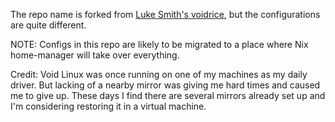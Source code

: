 The repo name is forked from [Luke Smith's voidrice](https://github.com/LukeSmithxyz/voidrice), but the configurations are quite different.

NOTE: Configs in this repo are likely to be migrated to a place where Nix home-manager will take over everything.

Credit: Void Linux was once running on one of my machines as my daily driver. But lacking of a nearby mirror was giving me hard times and caused me to give up. These days I find there are several mirrors already set up and I'm considering restoring it in a virtual machine.
